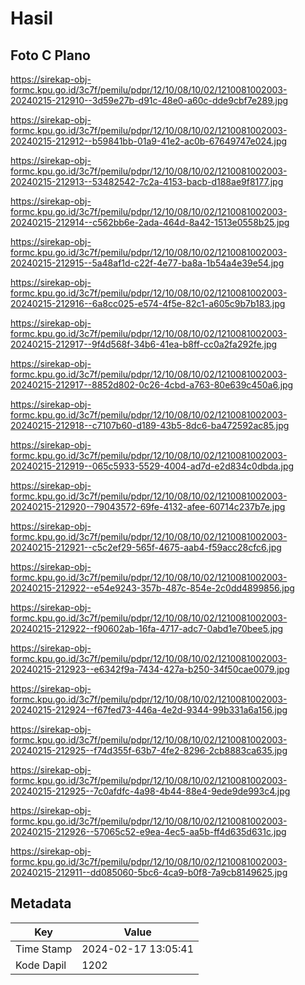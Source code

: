 # Hasil

## Foto C Plano

https://sirekap-obj-formc.kpu.go.id/3c7f/pemilu/pdpr/12/10/08/10/02/1210081002003-20240215-212910--3d59e27b-d91c-48e0-a60c-dde9cbf7e289.jpg

https://sirekap-obj-formc.kpu.go.id/3c7f/pemilu/pdpr/12/10/08/10/02/1210081002003-20240215-212912--b59841bb-01a9-41e2-ac0b-67649747e024.jpg

https://sirekap-obj-formc.kpu.go.id/3c7f/pemilu/pdpr/12/10/08/10/02/1210081002003-20240215-212913--53482542-7c2a-4153-bacb-d188ae9f8177.jpg

https://sirekap-obj-formc.kpu.go.id/3c7f/pemilu/pdpr/12/10/08/10/02/1210081002003-20240215-212914--c562bb6e-2ada-464d-8a42-1513e0558b25.jpg

https://sirekap-obj-formc.kpu.go.id/3c7f/pemilu/pdpr/12/10/08/10/02/1210081002003-20240215-212915--5a48af1d-c22f-4e77-ba8a-1b54a4e39e54.jpg

https://sirekap-obj-formc.kpu.go.id/3c7f/pemilu/pdpr/12/10/08/10/02/1210081002003-20240215-212916--6a8cc025-e574-4f5e-82c1-a605c9b7b183.jpg

https://sirekap-obj-formc.kpu.go.id/3c7f/pemilu/pdpr/12/10/08/10/02/1210081002003-20240215-212917--9f4d568f-34b6-41ea-b8ff-cc0a2fa292fe.jpg

https://sirekap-obj-formc.kpu.go.id/3c7f/pemilu/pdpr/12/10/08/10/02/1210081002003-20240215-212917--8852d802-0c26-4cbd-a763-80e639c450a6.jpg

https://sirekap-obj-formc.kpu.go.id/3c7f/pemilu/pdpr/12/10/08/10/02/1210081002003-20240215-212918--c7107b60-d189-43b5-8dc6-ba472592ac85.jpg

https://sirekap-obj-formc.kpu.go.id/3c7f/pemilu/pdpr/12/10/08/10/02/1210081002003-20240215-212919--065c5933-5529-4004-ad7d-e2d834c0dbda.jpg

https://sirekap-obj-formc.kpu.go.id/3c7f/pemilu/pdpr/12/10/08/10/02/1210081002003-20240215-212920--79043572-69fe-4132-afee-60714c237b7e.jpg

https://sirekap-obj-formc.kpu.go.id/3c7f/pemilu/pdpr/12/10/08/10/02/1210081002003-20240215-212921--c5c2ef29-565f-4675-aab4-f59acc28cfc6.jpg

https://sirekap-obj-formc.kpu.go.id/3c7f/pemilu/pdpr/12/10/08/10/02/1210081002003-20240215-212922--e54e9243-357b-487c-854e-2c0dd4899856.jpg

https://sirekap-obj-formc.kpu.go.id/3c7f/pemilu/pdpr/12/10/08/10/02/1210081002003-20240215-212922--f90602ab-16fa-4717-adc7-0abd1e70bee5.jpg

https://sirekap-obj-formc.kpu.go.id/3c7f/pemilu/pdpr/12/10/08/10/02/1210081002003-20240215-212923--e6342f9a-7434-427a-b250-34f50cae0079.jpg

https://sirekap-obj-formc.kpu.go.id/3c7f/pemilu/pdpr/12/10/08/10/02/1210081002003-20240215-212924--f67fed73-446a-4e2d-9344-99b331a6a156.jpg

https://sirekap-obj-formc.kpu.go.id/3c7f/pemilu/pdpr/12/10/08/10/02/1210081002003-20240215-212925--f74d355f-63b7-4fe2-8296-2cb8883ca635.jpg

https://sirekap-obj-formc.kpu.go.id/3c7f/pemilu/pdpr/12/10/08/10/02/1210081002003-20240215-212925--7c0afdfc-4a98-4b44-88e4-9ede9de993c4.jpg

https://sirekap-obj-formc.kpu.go.id/3c7f/pemilu/pdpr/12/10/08/10/02/1210081002003-20240215-212926--57065c52-e9ea-4ec5-aa5b-ff4d635d631c.jpg

https://sirekap-obj-formc.kpu.go.id/3c7f/pemilu/pdpr/12/10/08/10/02/1210081002003-20240215-212911--dd085060-5bc6-4ca9-b0f8-7a9cb8149625.jpg


## Metadata

| Key        | Value               |
| ---------- | ------------------- |
| Time Stamp | 2024-02-17 13:05:41 |
| Kode Dapil | 1202                |



